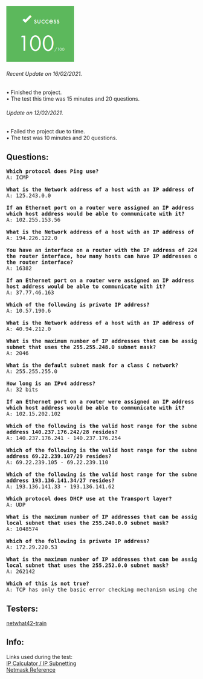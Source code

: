 ![GitHub Logo](/extras/images/Success.png)

###### <i>Recent Update on 16/02/2021.</i>
• Finished the project.\
• The test this time was 15 minutes and 20 questions.

###### <i>Update on 12/02/2021.</i>
• Failed the project due to time.\
• The test was 10 minutes and 20 questions.

## Questions:

<pre>
<b>Which protocol does Ping use?</b>
A: ICMP

<b>What is the Network address of a host with an IP address of 125.243.4.234/16?</b>
A: 125.243.0.0

<b>If an Ethernet port on a router were assigned an IP address of 102.255.182.231/16, 
which host address would be able to communicate with it?</b>
A: 102.255.153.56

<b>What is the Network address of a host with an IP address of 194.226.122.114/25? </b>
A: 194.226.122.0

<b>You have an interface on a router with the IP address of 224.11.18.182/18. Including
the router interface, how many hosts can have IP addresses on the LAN attached to
the router interface?</b>
A: 16382

<b>If an Ethernet port on a router were assigned an IP address of 37.77.46.164/29, which
host address would be able to communicate with it?</b>
A: 37.77.46.163

<b>Which of the following is private IP address?</b>
A: 10.57.190.6

<b>What is the Network address of a host with an IP address of 40.94.212.200/22?</b>
A: 40.94.212.0

<b>What is the maximum number of IP addresses that can be assigned to hosts on a local
subnet that uses the 255.255.248.0 subnet mask?</b>
A: 2046

<b>What is the default subnet mask for a class C network?</b>
A: 255.255.255.0

<b>How long is an IPv4 address?</b>
A: 32 bits

<b>If an Ethernet port on a router were assigned an IP address of 102.15.202.102/29,
which host address would be able to communicate with it?</b>
A: 102.15.202.102

<b>Which of the following is the valid host range for the subnet on which the IP
address 140.237.176.242/28 resides?</b>
A: 140.237.176.241 - 140.237.176.254

<b>Which of the following is the valid host range for the subnet on which the IP
address 69.22.239.107/29 resides?</b>
A: 69.22.239.105 - 69.22.239.110

<b>Which of the following is the valid host range for the subnet on which the IP
address 193.136.141.34/27 resides?</b>
A: 193.136.141.33 - 193.136.141.62

<b>Which protocol does DHCP use at the Transport layer?</b>
A: UDP

<b>What is the maximum number of IP addresses that can be assigned to hosts on a
local subnet that uses the 255.240.0.0 subnet mask?</b>
A: 1048574

<b>Which of the following is private IP address?</b>
A: 172.29.220.53

<b>What is the maximum number of IP addresses that can be assigned to hosts on a
local subnet that uses the 255.252.0.0 subnet mask?</b>
A: 262142

<b>Which of this is not true?</b>
A: TCP has only the basic error checking mechanism using checksums
</pre>

## Testers:

[netwhat42-train](https://github.com/adblanc/netwhat42-train)

## Info:

Links used during the test:\
[IP Calculator / IP Subnetting](http://jodies.de/ipcalc?host=192.168.0.1&mask1=24&mask2=)\
[Netmask Reference](http://unixwiz.net/techtips/netmask-ref.html)
